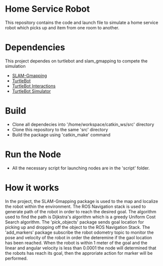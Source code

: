 # Home Service Robot
This repository contains the code and launch file to simulate a home service robot which picks up and item from one room to another.

# Dependencies
This project dependes on turtlebot and slam_gmapping to compete the simulation
- [SLAM-Gmapping][slam-link]
- [TurtleBot][tb-link]
- [TurtleBot Interactions][tb-int-link]
- [TurtleBot Simulator][tb-sim-link]

[slam-link]:https://github.com/ros-perception/slam_gmapping
[tb-link]:https://github.com/turtlebot/turtlebot
[tb-int-link]:https://github.com/turtlebot/turtlebot_interactions
[tb-sim-link]:https://github.com/turtlebot/turtlebot_simulation

# Build
- Clone all dependecies into '/home/workspace/catkin_ws/src' directory
- Clone this repository to the same 'src' directory
- Build the package using 'catkin_make' command

# Run the Node
- All the necessary script for launching nodes are in the 'script' folder.

# How it works
In the project, the SLAM-Gmapping package is used to the map and localize the robot within the environment. The ROS Navigation stack is used to generate path of the robot in order to reach the desired goal. The algorithm used to find the path is Dijkstra's algorithm which is a greedy Uniform Cost Search algorithm. The 'pick_objects' package sends goal location for picking up and dropping off the object to the ROS Navigation Stack. The 'add_markers' package subscribe the robot odometry topic to monitor the pose and velocity of the robot in order the deteremine if the gaol location has been reached. When the robot is within 1 meter of the goal and the linear and angular velocity is less than 0.0001 the node will determined that the robots has reach its goal, then the approriate action for marker will be performed.
